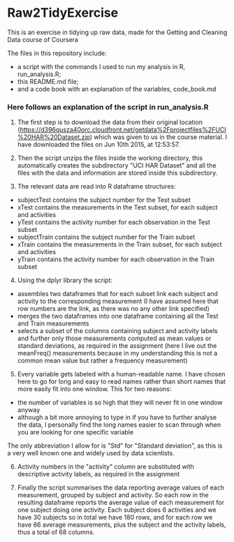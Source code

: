 # Raw2TidyExercise
This is an exercise in tidying up raw data, made for the Getting and Cleaning Data course of Coursera

The files in this repository include:  
* a script with the commands I used to run my analysis in R, run_analysis.R;  
* this README.md file;  
* and a code book with an explanation of the variables, code_book.md  

### Here follows an explanation of the script in run_analysis.R
1. The first step is to download the data from their original location (https://d396qusza40orc.cloudfront.net/getdata%2Fprojectfiles%2FUCI%20HAR%20Dataset.zip) which was given to us in the course material. I have downloaded the files on Jun 10th 2015, at 12:53:57.

2. Then the script unzips the files inside the working directory, this automatically creates the subdirectory "UCI HAR Dataset" and all the files with the data and information are stored inside this subdirectory.

3. The relevant data are read into R dataframe structures:
  * subjectTest contains the subject number for the Test subset
  * xTest contains the measurements in the Test subset, for each subject and activities
  * yTest contains the activity number for each observation in the Test subset
  * subjectTrain contains the subject number for the Train subset
  * xTrain contains the measurements in the Train subset, for each subject and activities
  * yTrain contains the activity number for each observation in the Train subset

4. Using the dplyr library the script:
  * assembles two dataframes that for each subset link each subject and activity to the corresponding measurement (I have assumed here that row numbers are the link, as there was no any other link specified)
  * merges the two dataframes into one dataframe containing all the Test and Train measurements
  * selects a subset of the columns containing subject and activity labels and further only those measurements computed as mean values or standard deviations, as required in the assignment (here I live out the meanFreq() measurements because in my understanding this is not a common mean value but rather a frequency measurement)


5. Every variable gets labeled with a human-readable name. I have chosen here to go for long and easy to read names rather than short names that more easily fit into one window. This for two reasons:
  * the number of variables is so high that they will never fit in one window anyway
  * although a bit more annoying to type in if you have to further analyse the data, I personally find the long names  easier to scan through when you are looking for one specific variable        
  
The only abbreviation I allow for is "Std" for "Standard deviation", as this is a very well known one and widely used by data scientists.

6. Activity numbers in the "activity" column are substituted with descriptive activity labels, as required in the assignment

7. Finally the script summarises the data reporting average values of each measurement, grouped by subject and activity. So each row in the resulting dataframe reports the average value of each measurement for one subject doing one activity. Each subject does 6 activities and we have 30 subjects so in total we have 180 rows, and for each row we have 66 average measurements, plus the subject and the activity labels, thus a total of 68 columns.
